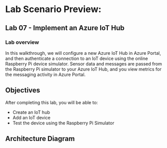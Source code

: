 # Lab Scenario Preview: 

## Lab 07 - Implement an Azure IoT Hub

### Lab overview

In this walkthrough, we will configure a new Azure IoT Hub in Azure Portal, and then authenticate a connection to an IoT device using the online Raspberry Pi device simulator. Sensor data and messages are passed from the Raspberry Pi simulator to your Azure IoT Hub, and you view metrics for the messaging activity in Azure Portal.

## Objectives

After completing this lab, you will be able to:

- Create an IoT hub
- Add an IoT device
- Test the device using the Raspberry Pi Simulator

## Architecture Diagram
